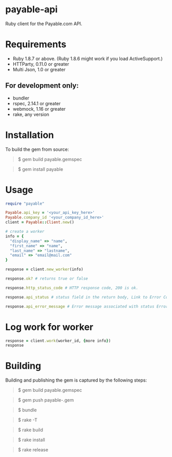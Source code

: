 # payable-api

Ruby client for the Payable.com API.

# Requirements

* Ruby 1.8.7 or above. (Ruby 1.8.6 might work if you load ActiveSupport.)
* HTTParty, 0.11.0 or greater
* Multi Json, 1.0 or greater

## For development only:

* bundler
* rspec, 2.14.1 or greater
* webmock, 1.16 or greater
* rake, any version

# Installation

To build the gem from source:

> $ gem build payable.gemspec

> $ gem install payable

# Usage

```ruby
require "payable"

Payable.api_key = '<your_api_key_here>'
Payable.company_id '<your_company_id_here>'
client = Payable::Client.new()

# create a worker
info = {
  "display_name" => "name",
  "first_name" => "name",
  "last_name" => "lastname",
  "email" => "email@mail.com"
}

response = client.new_worker(info)

response.ok? # returns true or false

response.http_status_code # HTTP response code, 200 is ok.

response.api_status # status field in the return body, Link to Error Codes

response.api_error_message # Error message associated with status Error Code
```

# Log work for worker
```ruby
response = client.work(worker_id, {more info})
response
```

# Building

Building and publishing the gem is captured by the following steps:

> $ gem build payable.gemspec

> $ gem push payable-<current version>.gem

> $ bundle

> $ rake -T

> $ rake build

> $ rake install

> $ rake release

